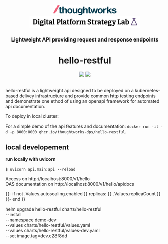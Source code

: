 <div align="center">
	<p>
		<img alt="Thoughtworks Logo" src="https://raw.githubusercontent.com/ThoughtWorks-DPS/static/master/thoughtworks_flamingo_wave.png?sanitize=true" width=200 />
    <br />
		<img alt="DPS Title" src="https://raw.githubusercontent.com/ThoughtWorks-DPS/static/master/dps_lab_title.png" width=350/>
	</p>
  <h3>Lightweight API providing request and response endpoints</h3>
  <h1>hello-restful</h1>
  <a href="https://app.circleci.com/pipelines/github/ThoughtWorks-DPS/hello-restful"><img src="https://circleci.com/gh/ThoughtWorks-DPS/hello-restful.svg?style=shield"></a> <a href="https://opensource.org/licenses/MIT"><img src="https://img.shields.io/github/license/ThoughtWorks-DPS/circleci-remote-docker"></a>
</div>
<br />

hello-restful is a lightweight api designed to be deployed on a kubernetes-based delivey infrastructure and provide common http testing endpoints and demonstrate one ethod of using an openapi framework for automated api documentation.  

To deploy in local cluster:  

For a simple demo of the api features and documentation: `docker run -it -d -p 8000:8000 ghcr.io/thoughtworks-dps/hello-restful`.  

## local developement  

**run locally with uvicorn**  

```
$ uvicorn api.main:api --reload
```

Access on http://localhost:8000/v1/hello  
OAS documentation on http://localhost:8000/v1/hello/apidocs  


  {{- if not .Values.autoscaling.enabled }}
  replicas: {{ .Values.replicaCount }}
  {{- end }}





helm upgrade hello-restful charts/hello-restful \
     --install \
     --namespace demo-dev \
     --values charts/hello-restful/values.yaml \
     --values charts/hello-restful/values-dev.yaml \
     --set image.tag=dev.c28f8dd